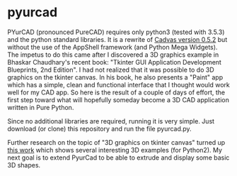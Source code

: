 # pyurcad
PYurCAD (pronounced PureCAD) requires only python3 (tested with 3.5.3) and the
python standard libraries. It is a rewrite of [Cadvas version 0.5.2](https://github.com/dblanding/cadvas) but without
the use of the AppShell framework (and Python Mega Widgets).
The impetus to do this came after I discovered a 3D graphics example in Bhaskar
Chaudhary's recent book: "Tkinter GUI Application Development Blueprints, 2nd 
Edition". I had not realized that it was possible to do 3D graphics on the
tkinter canvas. In his book, he also presents a "Paint" app which has a simple,
clean and functional interface that I thought would work well for my CAD app.
So here is the result of a couple of days of effort, the first step toward what
will hopefully someday become a 3D CAD application written in Pure Python.

Since no additional libraries are required, running it is very simple.
Just download (or clone) this repository and run the file pyurcad.py.

Further research on the topic of "3D graphics on tkinter canvas" turned up
[this work](https://sites.google.com/site/3dprogramminginpython/) which shows several
interesting 3D examples (for Python2). My next goal is to extend PyurCad to
be able to extrude and display some basic 3D shapes.